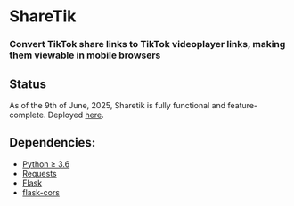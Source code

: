 # ShareTik
### Convert TikTok share links to TikTok videoplayer links, making them viewable in mobile browsers
## Status
As of the 9th of June, 2025, Sharetik is fully functional and feature-complete. Deployed [here](https://xyzemma.neocities.org/sharetik).
## Dependencies:
- [Python ≥ 3.6](https://python.org)
- [Requests](https://pypi.org/project/requests/)
- [Flask](https://pypi.org/project/Flask/)
- [flask-cors](https://pypi.org/project/flask-cors/)
  
